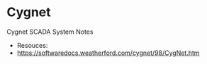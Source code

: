 # Cygnet
Cygnet SCADA System Notes

- Resouces:
- https://softwaredocs.weatherford.com/cygnet/98/CygNet.htm
